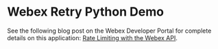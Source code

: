 # Webex Retry Python Demo
See the following blog post on the Webex Developer Portal for complete details on this application: [Rate Limiting with the Webex API](https://developer.webex.com/blog/rate-limiting-and-the-webex-api).
